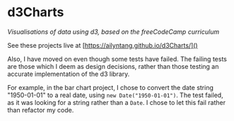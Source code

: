 # d3Charts
*Visualisations of data using d3, based on the freeCodeCamp curriculum*

See these projects live at [https://ailyntang.github.io/d3Charts/]()

Also, I have moved on even though some tests have failed. The failing tests are those which I deem as design decisions, rather than those testing an accurate implementation of the d3 library.

For example, in the bar chart project, I chose to convert the date string "1950-01-01" to a real date, using `new Date("1950-01-01")`. The test failed, as it was looking for a string rather than a `Date`. I chose to let this fail rather than refactor my code.
